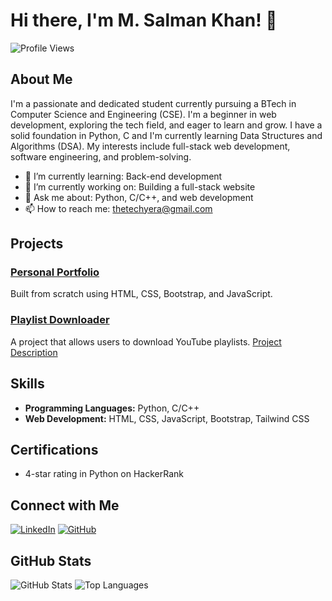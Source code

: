 # Hi there, I'm M. Salman Khan! 👋

![Profile Views](https://komarev.com/ghpvc/?username=M-Salman-khan)

## About Me

I'm a passionate and dedicated student currently pursuing a BTech in Computer Science and Engineering (CSE). I'm a beginner in web development, exploring the tech field, and eager to learn and grow. I have a solid foundation in Python, C and I'm currently learning Data Structures and Algorithms (DSA). My interests include full-stack web development, software engineering, and problem-solving.

- 🌱 I’m currently learning: Back-end development
- 🔭 I’m currently working on: Building a full-stack website
- 💬 Ask me about: Python, C/C++, and web development
- 📫 How to reach me: thetechyera@gmail.com

## Projects

### [Personal Portfolio](https://m-salman-khan.web.app)
Built from scratch using HTML, CSS, Bootstrap, and JavaScript.

### [Playlist Downloader](https://github.com/M-Salman-khan/YT_Playlist_Downloader)
A project that allows users to download YouTube playlists. [Project Description](https://www.linkedin.com/in/m-salman-khan-/)

## Skills

- **Programming Languages:** Python, C/C++
- **Web Development:** HTML, CSS, JavaScript, Bootstrap, Tailwind CSS

## Certifications

- 4-star rating in Python on HackerRank

## Connect with Me

[![LinkedIn](https://img.shields.io/badge/LinkedIn-blue?style=flat&logo=linkedin&label=Connect)](https://www.linkedin.com/in/m-salman-khan-/)
[![GitHub](https://img.shields.io/badge/GitHub-black?style=flat&logo=github&label=Follow)](https://github.com/M-Salman-khan)

## GitHub Stats

![GitHub Stats](https://github-readme-stats.vercel.app/api?username=M-Salman-khan&show_icons=true&theme=radical)
![Top Languages](https://github-readme-stats.vercel.app/api/top-langs/?username=M-Salman-khan&layout=compact&theme=radical)
